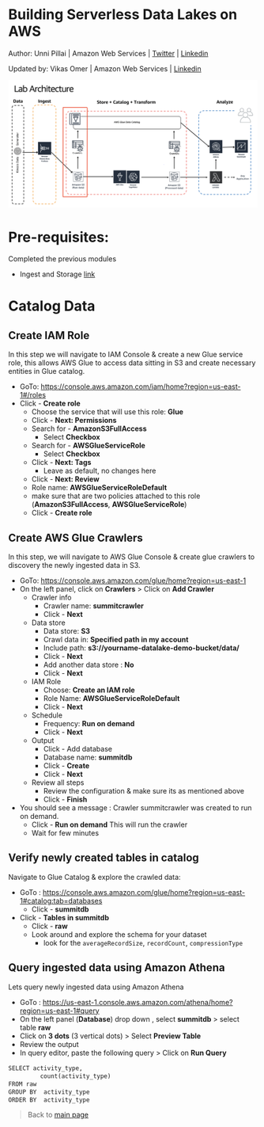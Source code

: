 # Building Serverless Data Lakes on AWS

Author: Unni Pillai | Amazon Web Services | [Twitter](https://twitter.com/unni_k_pillai) | [Linkedin](http://bit.ly/upillai)

Updated by: Vikas Omer | Amazon Web Services | [Linkedin](https://www.linkedin.com/in/vikas-omer/)

![Architecture Diagram](../img/catalog.png)

# Pre-requisites:  
Completed the previous modules   
* Ingest and Storage [link](../modules/ingest.md)

# Catalog Data

## Create IAM Role

In this step we will navigate to IAM Console & create a new Glue service role, this allows AWS Glue to access data sitting in S3 and create necessary entities in Glue catalog.

* GoTo: https://console.aws.amazon.com/iam/home?region=us-east-1#/roles
* Click - **Create role**
    * Choose the service that will use this role: **Glue**
    * Click - **Next: Permissions**
    * Search for - **AmazonS3FullAccess**
        * Select **Checkbox**
    * Search for - **AWSGlueServiceRole**
        * Select **Checkbox**
    * Click - **Next: Tags**
	    * Leave as default, no changes here
    * Click - **Next: Review**
    * Role name: **AWSGlueServiceRoleDefault**
    * make sure that are two policies attached to this role (**AmazonS3FullAccess**, **AWSGlueServiceRole**)
    * Click - **Create role**



## Create AWS Glue Crawlers

In this step, we will navigate to AWS Glue Console & create glue crawlers to discovery the newly ingested data in S3.

* GoTo: https://console.aws.amazon.com/glue/home?region=us-east-1
* On the left panel, click on **Crawlers** > Click on **Add Crawler**
    * Crawler info
        * Crawler name: **summitcrawler**
        * Click - **Next**
    * Data store
        * Data store: **S3**
        * Crawl data in: **Specified path in my account**
        * Include path: **s3://yourname-datalake-demo-bucket/data/**
        * Click - **Next**
        * Add another data store : **No**
        * Click - **Next**
    * IAM Role
        * Choose: **Create an IAM role**
        * Role Name: **AWSGlueServiceRoleDefault**
        * Click - **Next**
    * Schedule
        * Frequency: **Run on demand**
        * Click - **Next**
    * Output
        * Click - Add database
        * Database name: **summitdb**
        * Click - **Create**
        * Click - **Next**
    * Review all steps
        * Review the configuration & make sure its as mentioned above
        * Click - **Finish**
* You should see a message : Crawler summitcrawler was created to run on demand.
    * Click - **Run on demand** This will run the crawler
    * Wait for few minutes

## Verify newly created tables in catalog

Navigate to Glue Catalog & explore the crawled data:

* GoTo : https://console.aws.amazon.com/glue/home?region=us-east-1#catalog:tab=databases 
    * Click - **summitdb**
* Click - **Tables in summitdb**
    * Click - **raw**
    * Look around and explore the schema for your dataset
        * look for the `averageRecordSize`, `recordCount`, `compressionType`

## Query ingested data using Amazon Athena

Lets query newly ingested data using Amazon Athena

* GoTo : https://us-east-1.console.aws.amazon.com/athena/home?region=us-east-1#query
* On the left panel (**Database**) drop down , select **summitdb** > select table **raw**
* Click on **3 dots** (3 vertical dots) > Select **Preview Table**
* Review the output 
* In query editor, paste the following query > Click on **Run Query**

```
SELECT activity_type,
         count(activity_type)
FROM raw
GROUP BY  activity_type
ORDER BY  activity_type
```


> Back to [main page](../readme.md)